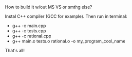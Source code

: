 How to build it w/out MS VS or smthg else?

Instal C++ compiler (GCC for example). Then run in terminal:
- g++ -c main.cpp
- g++ -c tests.cpp
- g++ -c rational.cpp
- g++ main.o tests.o rational.o -o my_program_cool_name

That's all!
